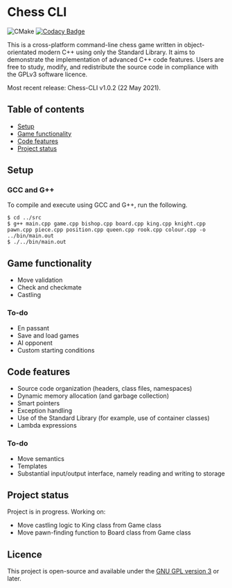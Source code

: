 # Chess CLI

![CMake](https://github.com/tjkuson/chess-cpp/workflows/CMake/badge.svg)
[![Codacy Badge](https://app.codacy.com/project/badge/Grade/393c681a2ce34fc78d64acf745398cee)](https://www.codacy.com/gh/tjkuson/chess-cpp/dashboard?utm_source=github.com&utm_medium=referral&utm_content=tjkuson/chess-cpp&utm_campaign=Badge_Grade)

This is a cross-platform command-line chess game written in object-orientated modern C++ using only the Standard Library. It aims to demonstrate the implementation of advanced C++ code features. Users are free to study, modify, and redistribute the source code in compliance with the GPLv3 software licence.

Most recent release: Chess-CLI v1.0.2 (22 May 2021).

## Table of contents

-   [Setup](#setup)
-   [Game functionality](#game-functionality)
-   [Code features](#code-features)
-   [Project status](#project-status)

## Setup

### GCC and G++

To compile and execute using GCC and G++, run the following.

    $ cd ../src
    $ g++ main.cpp game.cpp bishop.cpp board.cpp king.cpp knight.cpp pawn.cpp piece.cpp position.cpp queen.cpp rook.cpp colour.cpp -o ../bin/main.out
    $ ./../bin/main.out

## Game functionality

-   Move validation
-   Check and checkmate
-   Castling

### To-do

-   En passant
-   Save and load games
-   AI opponent
-   Custom starting conditions

## Code features

-   Source code organization (headers, class files, namespaces)
-   Dynamic memory allocation (and garbage collection)
-   Smart pointers
-   Exception handling
-   Use of the Standard Library (for example, use of container classes)
-   Lambda expressions

### To-do

-   Move semantics
-   Templates
-   Substantial input/output interface, namely reading and writing to storage

## Project status

Project is in progress. Working on:

-   Move castling logic to King class from Game class
-   Move pawn-finding function to Board class from Game class

## Licence

This project is open-source and available under the [GNU GPL version 3](LICENSE) or later.
